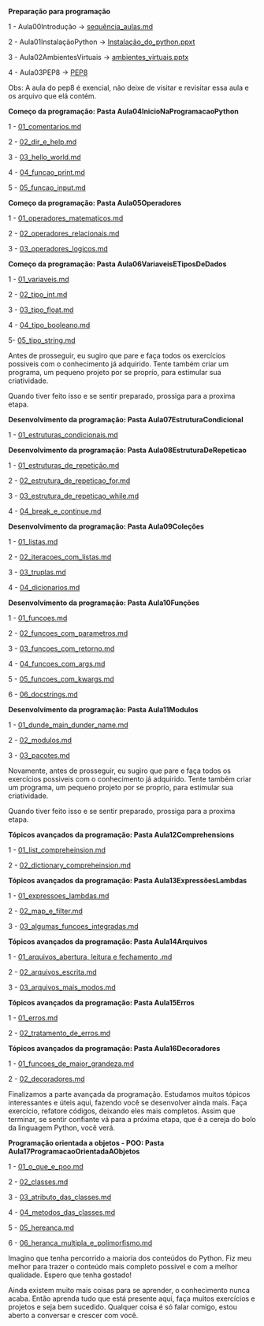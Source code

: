 **Preparação para programação**

1 - Aula00Introdução -> [sequência_aulas.md](https://github.com/Gabriel-Cavalcanti/Python_teoria/blob/main/Aula00Introducao/Sequ%C3%AAncia%20aulas.md)

2 - Aula01InstalaçãoPython -> [Instalação_do_python.ppxt](https://github.com/Gabriel-Cavalcanti/Python_teoria/tree/main/Aula01Instala%C3%A7%C3%A3oPython)

3 - Aula02AmbientesVirtuais -> [ambientes_virtuais.pptx](https://github.com/Gabriel-Cavalcanti/Python_teoria/tree/main/Aula02AmbientesVirtuais)

4 - Aula03PEP8 -> [PEP8](https://github.com/Gabriel-Cavalcanti/Python_teoria/tree/main/Aula03PEP8)

Obs: A aula do pep8 é exencial, não deixe de visitar e revisitar essa  aula e os arquivo que elá contém.

**Começo da programação: Pasta Aula04InicioNaProgramacaoPython**

1 - [01_comentarios.md](https://github.com/Gabriel-Cavalcanti/Python_teoria/blob/main/Aula04InicioNaProgramacaoPython/01_comentarios.md)

2 -  [02_dir_e_help.md](https://github.com/Gabriel-Cavalcanti/Python_teoria/blob/main/Aula04InicioNaProgramacaoPython/02_dir_e_help.md)

3 -  [03_hello_world.md](https://github.com/Gabriel-Cavalcanti/Python_teoria/blob/main/Aula04InicioNaProgramacaoPython/03_hello_world.md)

4 - [04_funcao_print.md](https://github.com/Gabriel-Cavalcanti/Python_teoria/blob/main/Aula04InicioNaProgramacaoPython/04_funcao_print.md)

5 - [05_funcao_input.md](https://github.com/Gabriel-Cavalcanti/Python_teoria/blob/main/Aula04InicioNaProgramacaoPython/05_funcao_input.md)

**Começo da programação: Pasta Aula05Operadores**

1 - [01_operadores_matematicos.md](https://github.com/Gabriel-Cavalcanti/Python_teoria/blob/main/Aula05Operadores/01_operadores_matematicos.md)

2 - [02_operadores_relacionais.md](https://github.com/Gabriel-Cavalcanti/Python_teoria/blob/main/Aula05Operadores/02_operadores_relacionais.md)

3 - [03_operadores_logicos.md](https://github.com/Gabriel-Cavalcanti/Python_teoria/blob/main/Aula05Operadores/03_operadores_logicos.md)


**Começo da programação: Pasta Aula06VariaveisETiposDeDados**

1 - [01_variaveis.md](https://github.com/Gabriel-Cavalcanti/Python_teoria/blob/main/Aula06VariaveisETiposDeDados/01_variaveis.md)

2 - [02_tipo_int.md](https://github.com/Gabriel-Cavalcanti/Python_teoria/blob/main/Aula06VariaveisETiposDeDados/02_tipo_int.md)

3 - [03_tipo_float.md](https://github.com/Gabriel-Cavalcanti/Python_teoria/blob/main/Aula06VariaveisETiposDeDados/03_tipo_float.md)

4 - [04_tipo_booleano.md](https://github.com/Gabriel-Cavalcanti/Python_teoria/blob/main/Aula06VariaveisETiposDeDados/04_tipo_booleano.md)

5- [05_tipo_string.md](https://github.com/Gabriel-Cavalcanti/Python_teoria/blob/main/Aula06VariaveisETiposDeDados/05_tipo_string.md)

Antes de prosseguir, eu sugiro que pare e faça todos os exercícios possiveis com o conhecimento já adquirido. Tente também criar um programa, um pequeno projeto por se
proprío, para estimular sua criatividade. 

Quando tiver feito isso e se sentir preparado, prossiga para a proxima etapa.

**Desenvolvimento da programação: Pasta Aula07EstruturaCondicional**

1 - [01_estruturas_condicionais.md](https://github.com/Gabriel-Cavalcanti/Python_teoria/blob/main/Aula07EstruturaCondicional/01_Estruturas_Condicionais.md)

**Desenvolvimento da programação: Pasta Aula08EstruturaDeRepeticao**

1 - [01_estruturas_de_repetição.md](https://github.com/Gabriel-Cavalcanti/Python_teoria/blob/main/Aula08EstruturasDeRepeticao/01_estrutura_de_repeticao.md)

2 - [02_estrutura_de_repeticao_for.md](https://github.com/Gabriel-Cavalcanti/Python_teoria/blob/main/Aula08EstruturasDeRepeticao/02_estrutura_de_repeticao_for.md)

3 - [03_estrutura_de_repeticao_while.md](https://github.com/Gabriel-Cavalcanti/Python_teoria/blob/main/Aula08EstruturasDeRepeticao/03_estrutura_de_repeticao_while.md)

4 - [04_break_e_continue.md](https://github.com/Gabriel-Cavalcanti/Python_teoria/blob/main/Aula08EstruturasDeRepeticao/04_break_e_continue.md)

**Desenvolvimento da programação: Pasta Aula09Coleções**

1 - [01_listas.md](https://github.com/Gabriel-Cavalcanti/Python_teoria/blob/main/Aula09Cole%C3%A7%C3%B5es/01_listas.md)

2 - [02_iteracoes_com_listas.md](https://github.com/Gabriel-Cavalcanti/Python_teoria/blob/main/Aula09Cole%C3%A7%C3%B5es/02_iteracoes_com_listas.md)

3 - [03_truplas.md](https://github.com/Gabriel-Cavalcanti/Python_teoria/blob/main/Aula09Cole%C3%A7%C3%B5es/03_truplas.md)

4 - [04_dicionarios.md](https://github.com/Gabriel-Cavalcanti/Python_teoria/blob/main/Aula09Cole%C3%A7%C3%B5es/04_dicionarios.md)

**Desenvolvimento da programação: Pasta Aula10Funções**

1 - [01_funcoes.md](https://github.com/Gabriel-Cavalcanti/Python_teoria/blob/main/Aula10Fun%C3%A7%C3%B5es/01_funcoes.md)

2 - [02_funcoes_com_parametros.md](https://github.com/Gabriel-Cavalcanti/Python_teoria/blob/main/Aula10Fun%C3%A7%C3%B5es/02_funcoes_com_parametros.md)

3 - [03_funcoes_com_retorno.md](https://github.com/Gabriel-Cavalcanti/Python_teoria/blob/main/Aula10Fun%C3%A7%C3%B5es/03_funcoes_com_retorno.md)

4 - [04_funcoes_com_args.md](https://github.com/Gabriel-Cavalcanti/Python_teoria/blob/main/Aula10Fun%C3%A7%C3%B5es/04_funcoes_com_args.md)

5 - [05_funcoes_com_kwargs.md](https://github.com/Gabriel-Cavalcanti/Python_teoria/blob/main/Aula10Fun%C3%A7%C3%B5es/05_funcoes_com_kwargs.md)

6 - [06_docstrings.md](https://github.com/Gabriel-Cavalcanti/Python_teoria/blob/main/Aula10Fun%C3%A7%C3%B5es/06_docstrings.md)

**Desenvolvimento da programação: Pasta Aula11Modulos**

1 - [01_dunde_main_dunder_name.md](https://github.com/Gabriel-Cavalcanti/Python_teoria/blob/main/Aula11Modulos/01_dunde_main_dunder_name.md)

2 - [02_modulos.md](https://github.com/Gabriel-Cavalcanti/Python_teoria/blob/main/Aula11Modulos/02_modulos.md)

3 - [03_pacotes.md](https://github.com/Gabriel-Cavalcanti/Python_teoria/blob/main/Aula11Modulos/03_pacotes.md)


Novamente, antes de prosseguir, eu sugiro que pare e faça todos os exercícios possiveis com o conhecimento já adquirido. Tente também criar um programa, um pequeno projeto por se proprío, para estimular sua criatividade. 

Quando tiver feito isso e se sentir preparado, prossiga para a proxima etapa.

**Tópicos avançados da programação: Pasta Aula12Comprehensions**

1 - [01_list_compreheinsion.md](https://github.com/Gabriel-Cavalcanti/Python_teoria/blob/main/Aula11Comprehensions/01_list_compreheinsion.md)

2 - [02_dictionary_compreheinsion.md](https://github.com/Gabriel-Cavalcanti/Python_teoria/blob/main/Aula11Comprehensions/02_dictionary_compreheinsion.md)

**Tópicos avançados da programação: Pasta Aula13ExpressõesLambdas**

1 - [01_expressoes_lambdas.md](https://github.com/Gabriel-Cavalcanti/Python_teoria/blob/main/Aula12Express%C3%B5esLambdas/01_expressoes_lambdas.md)

2 - [02_map_e_filter.md](https://github.com/Gabriel-Cavalcanti/Python_teoria/blob/main/Aula12Express%C3%B5esLambdas/02_map_e_filter.md)

3 - [03_algumas_funcoes_integradas.md](https://github.com/Gabriel-Cavalcanti/Python_teoria/blob/main/Aula12Express%C3%B5esLambdas/03_algumas_funcoes_integradas.md)

**Tópicos avançados da programação: Pasta Aula14Arquivos**

1 - [01_arquivos_abertura, leitura e fechamento .md](https://github.com/Gabriel-Cavalcanti/Python_teoria/blob/main/Aula14Arquivos/01_arquivos_abertura%2C%20leitura%20e%20fechamento%20.md)

2 - [02_arquivos_escrita.md](https://github.com/Gabriel-Cavalcanti/Python_teoria/blob/main/Aula14Arquivos/02_arquivos_escrita.md)

3 - [03_arquivos_mais_modos.md](https://github.com/Gabriel-Cavalcanti/Python_teoria/blob/main/Aula14Arquivos/03_arquivos_mais_modos.md)

**Tópicos avançados da programação: Pasta Aula15Erros**

1 - [01_erros.md](https://github.com/Gabriel-Cavalcanti/Python_teoria/blob/main/Aula15Erros/01_erros.md)

2 - [02_tratamento_de_erros.md](https://github.com/Gabriel-Cavalcanti/Python_teoria/blob/main/Aula15Erros/02_tratamento_de_erros.md)

**Tópicos avançados da programação: Pasta Aula16Decoradores**

1 - [01_funcoes_de_maior_grandeza.md](https://github.com/Gabriel-Cavalcanti/Python_teoria/blob/main/Aula15Erros/01_erros.md)

2 - [02_decoradores.md](https://github.com/Gabriel-Cavalcanti/Python_teoria/blob/main/Aula15Erros/02_tratamento_de_erros.md)

Finalizamos a parte avançada da programação. Estudamos muitos tópicos interessantes e úteis aqui, fazendo você se desenvolver 
ainda mais. Faça exercício, refatore códigos, deixando eles mais completos. Assim que terminar, se sentir confiante vá para a 
próxima etapa, que é a cereja do bolo da linguagem Python, você verá.

**Programação orientada a objetos - POO: Pasta Aula17ProgramacaoOrientadaAObjetos**

1 - [01_o_que_e_poo.md](https://github.com/Gabriel-Cavalcanti/Python_teoria/blob/main/Aula17ProgramacaoOrientadaAObjetos/01_o_que_e_poo.md)

2 - [02_classes.md](https://github.com/Gabriel-Cavalcanti/Python_teoria/blob/main/Aula17ProgramacaoOrientadaAObjetos/02_classes.md)

3 - [03_atributo_das_classes.md](https://github.com/Gabriel-Cavalcanti/Python_teoria/blob/main/Aula17ProgramacaoOrientadaAObjetos/03_atributos_das_classes.md)

4 - [04_metodos_das_classes.md](https://github.com/Gabriel-Cavalcanti/Python_teoria/blob/main/Aula17ProgramacaoOrientadaAObjetos/04_metodos_das_classes.md)

5 - [05_hereanca.md](https://github.com/Gabriel-Cavalcanti/Python_teoria/blob/main/Aula17ProgramacaoOrientadaAObjetos/05_heranca.md)

6 - [06_heranca_multipla_e_polimorfismo.md](https://github.com/Gabriel-Cavalcanti/Python_teoria/blob/main/Aula17ProgramacaoOrientadaAObjetos/06_heranca_multipla_e_polimorfismo.md)

Imagino que tenha percorrido a maioria dos conteúdos do Python. Fiz meu melhor para trazer o conteúdo mais completo possível e 
com a melhor qualidade. Espero que tenha gostado! 

Ainda existem muito mais coisas para se aprender, o conhecimento nunca acaba. Então aprenda tudo que está presente aqui, faça
muitos exercícios e projetos e seja bem sucedido. Qualquer coisa é só falar comigo, estou aberto a conversar e crescer com você.
